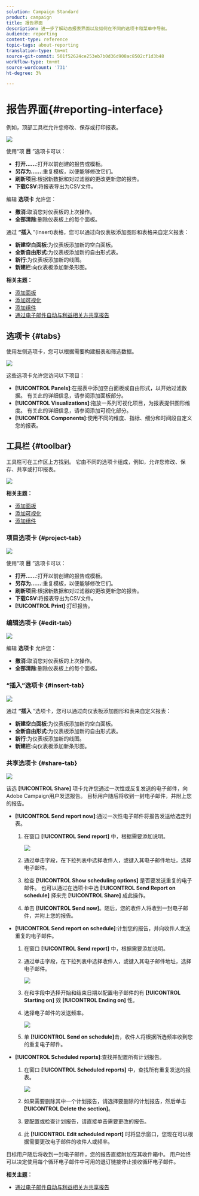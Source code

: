 ```yaml
---
solution: Campaign Standard
product: campaign
title: 报告界面
description: 进一步了解动态报表界面以及如何在不同的选项卡和菜单中导航。
audience: reporting
content-type: reference
topic-tags: about-reporting
translation-type: tm+mt
source-git-commit: 501f52624ce253eb7b0d36d908ac8502cf1d3b48
workflow-type: tm+mt
source-wordcount: '731'
ht-degree: 3%

---
```



# 报告界面{#reporting-interface}

例如，顶部工具栏允许您修改、保存或打印报表。

![](assets/dynamic_report_toolbar.png)

使用“项 **目** ”选项卡可以：

* **打开……**:打开以前创建的报告或模板。
* **另存为……**:重复模板，以便能够修改它们。
* **刷新项目**:根据新数据和对过滤器的更改更新您的报告。
* **下载CSV**:将报表导出为CSV文件。

编辑 **选项卡** 允许您：

* **撤消**:取消您对仪表板的上次操作。
* **全部清除**:删除仪表板上的每个面板。

通过 **“插入** ”(Insert)表格，您可以通过向仪表板添加图形和表格来自定义报表：

* **新建空白面板**:为仪表板添加新的空白面板。
* **全新自由形式**:为仪表板添加新的自由形式表。
* **新行**:为仪表板添加新的线图。
* **新建栏**:向仪表板添加新条形图。

**相关主题：**

* [添加面板](../../reporting/using/adding-panels.md)
* [添加可视化](../../reporting/using/adding-visualizations.md)
* [添加组件](../../reporting/using/adding-components.md)
* [通过电子邮件自动与利益相关方共享报告](https://helpx.adobe.com/campaign/kb/simplify-campaign-management.html#Reportandshareinsightswithallstakeholders)

## 选项卡 {#tabs}

使用左侧选项卡，您可以根据需要构建报表和筛选数据。

![](assets/dynamic_report_interface.png)

这些选项卡允许您访问以下项目：

* **[!UICONTROL Panels]**:在报表中添加空白面板或自由形式，以开始过滤数据。 有关此的详细信息，请参阅添加面板部分。
* **[!UICONTROL Visualizations]**:拖放一系列可视化项目，为报表提供图形维度。 有关此的详细信息，请参阅添加可视化部分。
* **[!UICONTROL Components]**:使用不同的维度、指标、细分和时间段自定义您的报表。

## 工具栏 {#toolbar}

工具栏可在工作区上方找到。 它由不同的选项卡组成，例如，允许您修改、保存、共享或打印报表。

![](assets/dynamic_report_toolbar.png)

**相关主题：**

* [添加面板](../../reporting/using/adding-panels.md)
* [添加可视化](../../reporting/using/adding-visualizations.md)
* [添加组件](../../reporting/using/adding-components.md)

### 项目选项卡 {#project-tab}

![](assets/tab_project.png)

使用“项 **目** ”选项卡可以：

* **打开……**:打开以前创建的报告或模板。
* **另存为……**:重复模板，以便能够修改它们。
* **刷新项目**:根据新数据和对过滤器的更改更新您的报告。
* **下载CSV**:将报表导出为CSV文件。
* **[!UICONTROL Print]**:打印报告。

### 编辑选项卡 {#edit-tab}

![](assets/tab_edit.png)

编辑 **选项卡** 允许您：

* **撤消**:取消您对仪表板的上次操作。
* **全部清除**:删除仪表板上的每个面板。

### “插入”选项卡 {#insert-tab}

![](assets/tab_insert.png)

通过 **“插入** ”选项卡，您可以通过向仪表板添加图形和表来自定义报表：

* **新建空白面板**:为仪表板添加新的空白面板。
* **全新自由形式**:为仪表板添加新的自由形式表。
* **新行**:为仪表板添加新的线图。
* **新建栏**:向仪表板添加新条形图。

### 共享选项卡 {#share-tab}

![](assets/tab_share_1.png)

该选 **[!UICONTROL Share]** 项卡允许您通过一次性或反复发送的电子邮件，向Adobe Campaign用户发送报告。 目标用户随后将收到一封电子邮件，并附上您的报告。

* **[!UICONTROL Send report now]**:通过一次性电子邮件将报告发送给选定列表。

   1. 在窗口 **[!UICONTROL Send report]** 中，根据需要添加说明。

      ![](assets/tab_share_4.png)

   1. 通过单击字段，在下拉列表中选择收件人，或键入其电子邮件地址，选择电子邮件。
   1. 检查 **[!UICONTROL Show scheduling options]** 是否要发送重复的电子邮件。 也可以通过在选项卡中选 **[!UICONTROL Send Report on schedule]** 择来完 **[!UICONTROL Share]** 成此操作。
   1. 单击 **[!UICONTROL Send now]**。随后，您的收件人将收到一封电子邮件，并附上您的报告。

* **[!UICONTROL Send report on schedule]**:计划您的报告，并向收件人发送重复的电子邮件。

   1. 在窗口 **[!UICONTROL Send report]** 中，根据需要添加说明。
   1. 通过单击字段，在下拉列表中选择收件人，或键入其电子邮件地址，选择电子邮件。

      ![](assets/tab_share_5.png)

   1. 在和字段中选择开始和结束日期以配置电子邮件的有 **[!UICONTROL Starting on]** 效 **[!UICONTROL Ending on]** 性。
   1. 选择电子邮件的发送频率。

      ![](assets/tab_share_2.png)

   1. 单 **[!UICONTROL Send on schedule]**&#x200B;击，收件人将根据所选频率收到您的重复电子邮件。

* **[!UICONTROL Scheduled reports]**:查找并配置所有计划报告。

   1. 在窗口 **[!UICONTROL Scheduled reports]** 中，查找所有重复发送的报表。

      ![](assets/tab_share_3.png)

   1. 如果需要删除其中一个计划报告，请选择要删除的计划报告，然后单击 **[!UICONTROL Delete the section]**。
   1. 要配置或检查计划报告，请直接单击需要更改的报告。
   1. 此 **[!UICONTROL Edit scheduled report]** 时将显示窗口，您现在可以根据需要更改电子邮件的收件人或频率。

目标用户随后将收到一封电子邮件，您的报告直接附加在其收件箱中。 用户始终可以决定使用每个循环电子邮件中可用的退订链接停止接收循环电子邮件。

**相关主题：**

* [通过电子邮件自动与利益相关方共享报告](https://helpx.adobe.com/campaign/kb/simplify-campaign-management.html#Reportandshareinsightswithallstakeholders)

